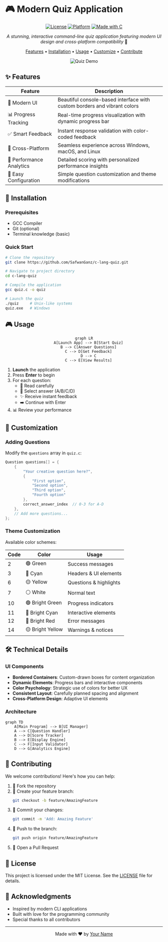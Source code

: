 # 🎮 Modern Quiz Application

<div align="center">

[![License](https://img.shields.io/badge/license-MIT-blue.svg?style=for-the-badge)](LICENSE)
[![Platform](https://img.shields.io/badge/platform-Windows%20%7C%20macOS%20%7C%20Linux-lightgrey.svg?style=for-the-badge)](https://github.com/yourusername/modern-quiz)
[![Made with C](https://img.shields.io/badge/Made%20with-C-00599C?style=for-the-badge&logo=c)](https://en.wikipedia.org/wiki/C_(programming_language))

*A stunning, interactive command-line quiz application featuring modern UI design and cross-platform compatibility* 🚀

[Features](#-features) • [Installation](#-installation) • [Usage](#-usage) • [Customize](#-customization) • [Contribute](#-contributing)

![Quiz Demo](demo.gif)

</div>

## ✨ Features

<div align="center">

| Feature | Description |
|---------|-------------|
| 🎨 Modern UI | Beautiful console-based interface with custom borders and vibrant colors |
| 📊 Progress Tracking | Real-time progress visualization with dynamic progress bar |
| ✅ Smart Feedback | Instant response validation with color-coded feedback |
| 📱 Cross-Platform | Seamless experience across Windows, macOS, and Linux |
| 🎯 Performance Analytics | Detailed scoring with personalized performance insights |
| 🔄 Easy Configuration | Simple question customization and theme modifications |

</div>

## 🚀 Installation

### Prerequisites

- GCC Compiler
- Git (optional)
- Terminal knowledge (basic)

### Quick Start

```bash
# Clone the repository
git clone https://github.com/SafwanGanz/c-lang-quiz.git

# Navigate to project directory
cd c-lang-quiz

# Compile the application
gcc quiz.c -o quiz

# Launch the quiz
./quiz     # Unix-like systems
quiz.exe   # Windows
```

## 🎮 Usage

<div align="center">

```mermaid
graph LR
    A[Launch App] --> B[Start Quiz]
    B --> C[Answer Questions]
    C --> D[Get Feedback]
    D --> C
    C --> E[View Results]
```

</div>

1. **Launch** the application
2. Press **Enter** to begin
3. For each question:
   - 📖 Read carefully
   - 🎯 Select answer (A/B/C/D)
   - ✨ Receive instant feedback
   - ➡️ Continue with Enter
4. 📊 Review your performance

## 🎨 Customization

### Adding Questions

Modify the `questions` array in `quiz.c`:

```c
Question questions[] = {
    {
        "Your creative question here?",
        {
            "First option",
            "Second option", 
            "Third option",
            "Fourth option"
        },
        correct_answer_index  // 0-3 for A-D
    },
    // Add more questions...
};
```

### Theme Customization

Available color schemes:

| Code | Color | Usage |
|------|--------|-------|
| 2 | 🟢 Green | Success messages |
| 3 | 🔵 Cyan | Headers & UI elements |
| 6 | 🟡 Yellow | Questions & highlights |
| 7 | ⚪ White | Normal text |
| 10 | 🟢 Bright Green | Progress indicators |
| 11 | 🔵 Bright Cyan | Interactive elements |
| 12 | 🔴 Bright Red | Error messages |
| 14 | 🟡 Bright Yellow | Warnings & notices |

## 🛠️ Technical Details

### UI Components

- **Bordered Containers**: Custom-drawn boxes for content organization
- **Dynamic Elements**: Progress bars and interactive components
- **Color Psychology**: Strategic use of colors for better UX
- **Consistent Layout**: Carefully planned spacing and alignment
- **Cross-Platform Design**: Adaptive UI elements

### Architecture

```mermaid
graph TD
    A[Main Program] --> B[UI Manager]
    A --> C[Question Handler]
    A --> D[Score Tracker]
    B --> E[Display Engine]
    C --> F[Input Validator]
    D --> G[Analytics Engine]
```

## 🤝 Contributing

We welcome contributions! Here's how you can help:

1. 🍴 Fork the repository
2. 🌿 Create your feature branch:
   ```bash
   git checkout -b feature/AmazingFeature
   ```
3. 💫 Commit your changes:
   ```bash
   git commit -m 'Add: Amazing Feature'
   ```
4. 🚀 Push to the branch:
   ```bash
   git push origin feature/AmazingFeature
   ```
5. 🎉 Open a Pull Request

## 📝 License

This project is licensed under the MIT License. See the [LICENSE](LICENSE) file for details.

## 🙏 Acknowledgments

- Inspired by modern CLI applications
- Built with love for the programming community
- Special thanks to all contributors

---

<div align="center">

Made with ❤️ by [Your Name](https://github.com/yourusername)

</div>
